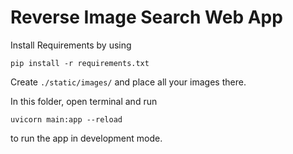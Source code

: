 
# Reverse Image Search Web App

Install Requirements by using

    pip install -r requirements.txt

Create `./static/images/` and place all your images there.

In this folder, open terminal and run

    uvicorn main:app --reload

to run the app in development mode.

